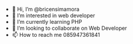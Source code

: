 - 👋 Hi, I’m @bricensimamora
- 👀 I’m interested in web developer
- 🌱 I’m currently learning PHP
- 💞️ I’m looking to collaborate on Web Developer
- 📫 How to reach me 085947361841

<!---
bricensimamora/bricensimamora is a ✨ special ✨ repository because its `README.md` (this file) appears on your GitHub profile.
You can click the Preview link to take a look at your changes.
--->
